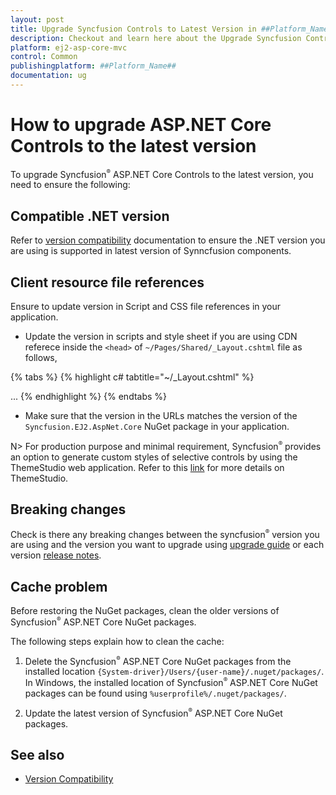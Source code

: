 ```yaml
---
layout: post
title: Upgrade Syncfusion Controls to Latest Version in ##Platform_Name## | Syncfusion
description: Checkout and learn here about the Upgrade Syncfusion Controls to Latest Version in ##Platform_Name##.
platform: ej2-asp-core-mvc
control: Common
publishingplatform: ##Platform_Name##
documentation: ug
---
```


# How to upgrade ASP.NET Core Controls to the latest version

To upgrade Syncfusion<sup style="font-size:70%">&reg;</sup> ASP.NET Core Controls to the latest version, you need to ensure the following:

## Compatible .NET version

Refer to [version compatibility](../version-compatibility) documentation to ensure the .NET version you are using is supported in latest version of Synncfusion components.

## Client resource file references

Ensure to update version in Script and CSS file references in your application.

* Update the version in scripts and style sheet if you are using CDN referece inside the `<head>` of `~/Pages/Shared/_Layout.cshtml` file as follows,

{% tabs %}
{% highlight c# tabtitle="~/_Layout.cshtml" %}
<head>
    ...
    <!-- Syncfusion ASP.NET Core controls Scripts -->
    <script src="https://cdn.syncfusion.com/ej2/{{ site.ej2version }}/dist/ej2.min.js"></script>
    <!-- Syncfusion ASP.NET Core controls styles -->
    <link rel="stylesheet" href="https://cdn.syncfusion.com/ej2/{{ site.ej2version }}/material.css" />
</head>
{% endhighlight %}
{% endtabs %}

* Make sure that the version in the URLs matches the version of the `Syncfusion.EJ2.AspNet.Core` NuGet package in your application.
    
N> For production purpose and minimal requirement, Syncfusion<sup style="font-size:70%">&reg;</sup> provides an option to generate custom styles of selective controls by using the ThemeStudio web application. Refer to this [link](http://ej2.syncfusion.com/themestudio/) for more details on ThemeStudio.

## Breaking changes

Check is there any breaking changes between the syncfusion<sup style="font-size:70%">&reg;</sup> version you are using and the version you want to upgrade using [upgrade guide](https://help.syncfusion.com/upgrade-guide/aspnet-core-ui-controls) or each version [release notes](https://ej2.syncfusion.com/aspnetcore/documentation/release-notes/index/?type=breaking-changes).

## Cache problem

Before restoring the NuGet packages, clean the older versions of Syncfusion<sup style="font-size:70%">&reg;</sup> ASP.NET Core NuGet packages.

The following steps explain how to clean the cache:

1. Delete the Syncfusion<sup style="font-size:70%">&reg;</sup> ASP.NET Core NuGet packages from the installed location `{System-driver}/Users/{user-name}/.nuget/packages/`. In Windows, the installed location of Syncfusion<sup style="font-size:70%">&reg;</sup> ASP.NET Core NuGet packages can be found using `%userprofile%/.nuget/packages/`.

2. Update the latest version of Syncfusion<sup style="font-size:70%">&reg;</sup> ASP.NET Core NuGet packages.

## See also

* [Version Compatibility](../version-compatibility)
